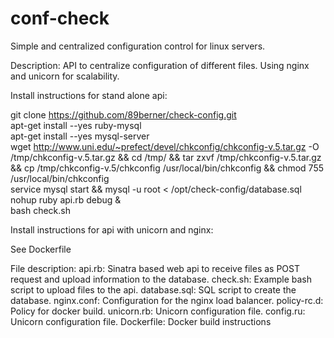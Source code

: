 # conf-check
Simple and centralized configuration control for linux servers.

Description: API to centralize configuration of different files. Using nginx and unicorn for scalability.

Install instructions for stand alone api:

git clone https://github.com/89berner/check-config.git <br/>
apt-get install --yes ruby-mysql<br/>
apt-get install --yes mysql-server<br/>
wget http://www.uni.edu/~prefect/devel/chkconfig/chkconfig-v.5.tar.gz -O /tmp/chkconfig-v.5.tar.gz && cd /tmp/ && tar zxvf /tmp/chkconfig-v.5.tar.gz && cp /tmp/chkconfig-v.5/chkconfig /usr/local/bin/chkconfig && chmod 755 /usr/local/bin/chkconfig<br/>
service mysql start &&  mysql -u root < /opt/check-config/database.sql<br/>
nohup ruby api.rb debug &<br/>
bash check.sh<br/>

Install instructions for api with unicorn and nginx:

See Dockerfile

File description:
api.rb: Sinatra based web api to receive files as POST request and upload information to the database.
check.sh: Example bash script to upload files to the api.
database.sql: SQL script to create the database.
nginx.conf: Configuration for the nginx load balancer.
policy-rc.d: Policy for docker build.
unicorn.rb:  Unicorn configuration file.
config.ru: Unicorn configuration file.
Dockerfile: Docker build instructions
